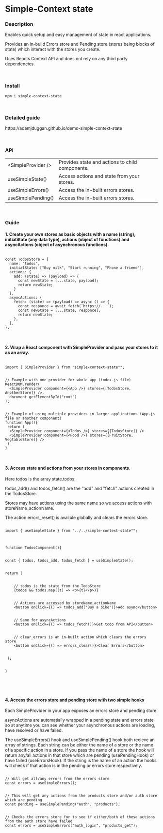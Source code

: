 <h1>Simple-Context state</h1>
<h3>Description</h3>
<p>Enables quick setup and easy management of state in react applications.</p>
<p>Provides an in-build Errors store and Pending store (stores being blocks of state) which interact with the stores you create.</p>
<p>Uses Reacts Context API and does not rely on any third party dependencies.
</p>
<br/>
<h3>Install</h3>
<pre><code>npm i simple-context-state</code></pre>
<br/>
<h3>Detailed guide</h3>
<p>https://adamjduggan.github.io/demo-simple-context-state</p>
<br/>
<h3>API</h3>
    <table>
        <tbody>
          <tr>
            <td>
              &lt;SimpleProvider /&gt;
            </td>
            <td>
              Provides state and actions to child components.
            </td>
          </tr>
          <tr>
            <td>
              useSimpleState()
            </td>
            <td>
              Access actions and state from your stores.
            </td>
          </tr>
          <tr>
            <td>
              useSimpleErrors()
            </td>
            <td>
              Access the in-built errors stores.
            </td>
          </tr>
          <tr>
            <td>
              useSimplePending()
            </td>
            <td>
              Access the in-built errors stores.
            </td>
          </tr>
        </tbody>
      </table>
<br/>
<h3>Guide</h3>
<h4>1. Create your own stores as basic objects with a name (string), initialState (any data type), actions (object of functions) and asyncActions (object of asynchronous functions).</h4>
<pre><code>
const TodosStore = {
&nbsp;&nbsp;name: "todos",
&nbsp;&nbsp;initialState: ["Buy milk", "Start running", "Phone a friend"],
&nbsp;&nbsp;actions: {
&nbsp;&nbsp;&nbsp;&nbsp;add: (state) =&gt; (payload) =&gt; {
&nbsp;&nbsp;&nbsp;&nbsp;&nbsp;&nbsp;const newState = [...state, payload];
&nbsp;&nbsp;&nbsp;&nbsp;&nbsp;&nbsp;return newState;
&nbsp;&nbsp;&nbsp;&nbsp;}
&nbsp;&nbsp;},
&nbsp;&nbsp;asyncActions: {
&nbsp;&nbsp;&nbsp;&nbsp;fetch: (state) =&gt; (payload) =&gt; async () =&gt; {
&nbsp;&nbsp;&nbsp;&nbsp;&nbsp;&nbsp;const responce = await fetch(`https://...`);
&nbsp;&nbsp;&nbsp;&nbsp;&nbsp;&nbsp;const newState = [...state, responce];
&nbsp;&nbsp;&nbsp;&nbsp;&nbsp;&nbsp;return newState;
&nbsp;&nbsp;&nbsp;&nbsp;},
&nbsp;&nbsp;},
};
</code></pre>

<br/>
<h4>2. 
Wrap a React component with SimpleProvider and pass your stores to it as an array.</h4>
<pre><code>
import { SimpleProvider } from "simple-context-state"";
<br/>
// Example with one provider for whole app (index.js file)
ReactDOM.render(
&nbsp;&nbsp;&lt;SimpleProvider component={&lt;App /&gt;} stores={[TodosStore, AnotherStore]} /&gt;,
&nbsp;&nbsp;document.getElementById("root")
);
<br/>
// Example of using multiple providers in larger applications (App.js file or another component)
function App(){
&nbsp;return (
&nbsp;&nbsp;&lt;SimpleProvider component={&lt;Todos /&gt;} stores={[TodosStore]} /&gt;
&nbsp;&nbsp;&lt;SimpleProvider component={&lt;Food /&gt;} stores={[FruitStore, VegtableStore]} /&gt;
&nbsp;)
}
</code></pre>
<br/>
<h4>3. Access state and actions from your stores in components.</h4>
<p>Here todos is the array state.todos. </p>
<p>todos_add() and todos_fetch() are the "add" and "fetch" actions created in the TodosStore.</p> 
<p>Stores may have actions using the same name so we access actions with storeName_actionName.</p>
<p>The action errors_reset() is avalible globally and clears the errors store.</p>
<pre><code>
import { useSimpleState } from "../../simple-context-state"";

<br/>
function TodosComponent(){
<br/>
const { todos, todos_add, todos_fetch } = useSimpleState();
<br/>
return (
<br/>
&nbsp;&nbsp;&nbsp;&nbsp;// todos is the state from the TodoStore  
&nbsp;&nbsp;&nbsp;&nbsp;{todos &amp;&amp; todos.map((t) =&gt; &lt;p&gt;{t}&lt;/p&gt;)}  
<br/>
&nbsp;&nbsp;&nbsp;&nbsp;// Actions are accessed by storeName_actionName
&nbsp;&nbsp;&nbsp;&nbsp;&lt;button onClick={() =&gt; todos_add("Buy a bike")}&gt;Add async&lt;/button&gt;
<br/>
&nbsp;&nbsp;&nbsp;&nbsp;// Same for asyncActions
&nbsp;&nbsp;&nbsp;&nbsp;&lt;button onClick={() =&gt; todos_fetch()}&gt;Get todo from API&lt;/button&gt; 
<br/>
&nbsp;&nbsp;&nbsp;&nbsp;// clear_errors is an in-built action which clears the errors store
&nbsp;&nbsp;&nbsp;&nbsp;&lt;button onClick={() =&gt; errors_clear()}&gt;Clear Errors&lt;/button&gt; 
<br/> 
&nbsp;);
<br/>
}

</code></pre>
<br/>
<h4>4. Access the errors store and pending store with two simple hooks</h4>
<p>Each SimpleProvider in your app exposes an errors store and pending store.</p>
<p>asyncActions are automatially wrapped in a pending state and errors state so at anytime you can see whether your asynchronous actions are loading, have resolved or have failed.</p>
<p> The useSimpleErrors() hook and useSimplePending() hook both
recieve an array of strings. Each string can be either the name
of a store or the name of a specific action in a store. If you
pass the name of a store the hook will return any/all actions in
that store which are pending (usePendingHook) or have failed
(useErrorsHook). If the string is the name of an action the
hooks will check if that action is in the pending or errors
store respectively. </p>
<pre><code>
// Will get all/any errors from the errors store
const errors = useSimpleErrors();
<br/>
// This will get any actions from the products store and/or auth store which are pending
const pending = useSimplePending("auth", "products");
<br/>
// Checks the errors store for to see if either/both of these actions from the auth store have failed
const errors = useSimpleErrors("auth_login", "products_get");
</code></pre>
<br/>
